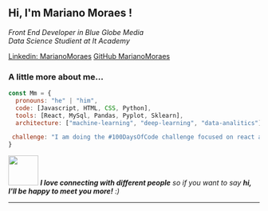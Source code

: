 <h2> Hi, I'm Mariano Moraes ! </h2>

<p><em>Front End Developer in Blue Globe Media </br> Data Science Studient at It Academy </em></p>

[Linkedin: MarianoMoraes](https://www.linkedin.com/in/mariano-moraes/)
[GitHub MarianoMoraes](https://github.com/MarianoMoraes)


### A little more about me...  

```javascript
const Mm = {
  pronouns: "he" | "him",
  code: [Javascript, HTML, CSS, Python],
  tools: [React, MySql, Pandas, Pyplot, Sklearn],
  architecture: ["machine-learning", "deep-learning", "data-analitics"],

 challenge: "I am doing the #100DaysOfCode challenge focused on react and typescript"
}
```

<img src="https://media.giphy.com/media/LnQjpWaON8nhr21vNW/giphy.gif" width="60"> <em><b>I love connecting with different people</b> so if you want to say <b>hi, I'll be happy to meet you more!</b> :)</em>

---
